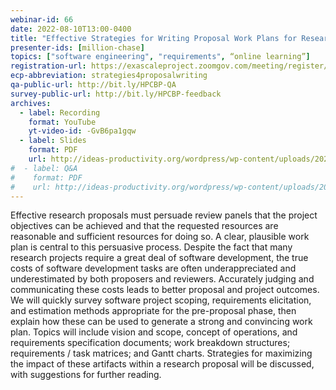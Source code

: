 ```yaml
---
webinar-id: 66
date: 2022-08-10T13:00-0400
title: "Effective Strategies for Writing Proposal Work Plans for Research Software"
presenter-ids: [million-chase]
topics: ["software engineering", "requirements", “online learning”]
registration-url: https://exascaleproject.zoomgov.com/meeting/register/vJIscumurj4jGfrT7IlFCpoaIwQhXTbWWNk
ecp-abbreviation: strategies4proposalwriting
qa-public-url: http://bit.ly/HPCBP-QA
survey-public-url: http://bit.ly/HPCBP-feedback
archives:
  - label: Recording
    format: YouTube
    yt-video-id: -GvB6pa1gqw
  - label: Slides
    format: PDF
    url: http://ideas-productivity.org/wordpress/wp-content/uploads/2022/08/hpcbp-066-strategies4proposalwriting.pdf
#  - label: Q&A
#    format: PDF
#    url: http://ideas-productivity.org/wordpress/wp-content/uploads/2022/05/hpcbp063-temporalanalysis-qa.pdf
---
```

Effective research proposals must persuade review panels that the project objectives can be achieved and that the requested resources are reasonable and sufficient resources for doing so. A clear, plausible work plan is central to this persuasive process. Despite the fact that many research projects require a great deal of software development, the true costs of software development tasks are often underappreciated and underestimated by both proposers and reviewers. Accurately judging and communicating these costs leads to better proposal and project outcomes. We will quickly survey software project scoping, requirements elicitation, and estimation methods appropriate for the pre-proposal phase, then explain how these can be used to generate a strong and convincing work plan. Topics will include vision and scope, concept of operations, and requirements specification documents; work breakdown structures; requirements / task matrices; and Gantt charts. Strategies for maximizing the impact of these artifacts within a research proposal will be discussed, with suggestions for further reading.
